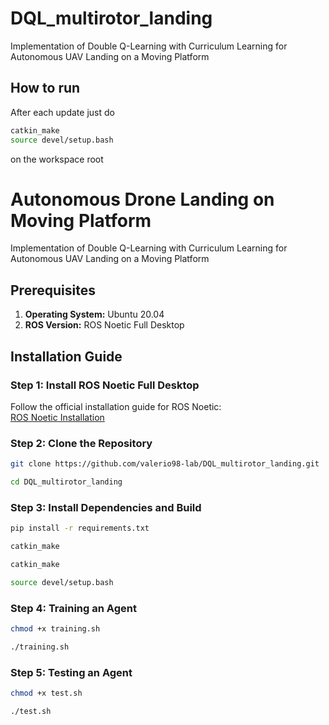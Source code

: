 # DQL_multirotor_landing

Implementation of Double Q-Learning with Curriculum Learning for Autonomous UAV Landing on a Moving Platform 

## How to run

After each update just do

```bash
catkin_make
source devel/setup.bash
```

on the workspace root
# Autonomous Drone Landing on Moving Platform

Implementation of Double Q-Learning with Curriculum Learning for Autonomous UAV Landing on a Moving Platform 

## Prerequisites

1. **Operating System:** Ubuntu 20.04
2. **ROS Version:** ROS Noetic Full Desktop

## Installation Guide

### Step 1: Install ROS Noetic Full Desktop

Follow the official installation guide for ROS Noetic:  
[ROS Noetic Installation](http://wiki.ros.org/noetic/Installation/Ubuntu)

### Step 2: Clone the Repository

```bash
git clone https://github.com/valerio98-lab/DQL_multirotor_landing.git
```
```bash
cd DQL_multirotor_landing
```

### Step 3: Install Dependencies and Build
```bash
pip install -r requirements.txt
```

```bash
catkin_make
```

```bash
catkin_make
```

```bash
source devel/setup.bash
```

### Step 4: Training an Agent
```bash
chmod +x training.sh
```

```bash
./training.sh
```

### Step 5: Testing an Agent
```bash
chmod +x test.sh
```

```bash
./test.sh
```






